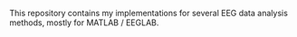 This repository contains my implementations for several EEG data analysis methods, mostly for MATLAB / EEGLAB.
